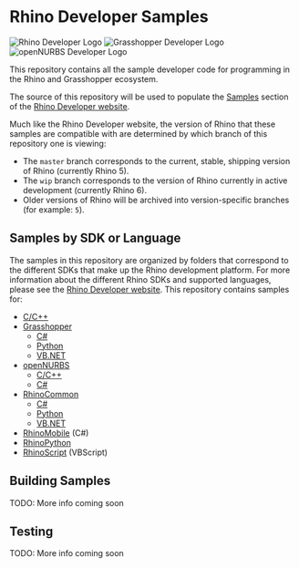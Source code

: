# Rhino Developer Samples

![Rhino Developer Logo](https://github.com/mcneel/developer-rhino3d-com/blob/master/images/dev-logo-rhino-small.png)  ![Grasshopper Developer Logo](https://github.com/mcneel/developer-rhino3d-com/blob/master/images/dev-logo-grasshopper-small.png)  ![openNURBS Developer Logo](https://github.com/mcneel/developer-rhino3d-com/blob/master/images/dev-logo-opennurbs-small.png)

This repository contains all the sample developer code for programming in the Rhino and Grasshopper ecosystem.

The source of this repository will be used to populate the [Samples](http://developer.rhino3d.com/samples/) section of the [Rhino Developer website](http://developer.rhino3d.com/).

Much like the Rhino Developer website, the version of Rhino that these samples are compatible with are determined by which branch of this repository one is viewing:

- The `master` branch corresponds to the current, stable, shipping version of Rhino (currently Rhino 5).
- The `wip` branch corresponds to the version of Rhino currently in active development (currently Rhino 6).
- Older versions of Rhino will be archived into version-specific branches (for example: `5`).

## Samples by SDK or Language

The samples in this repository are organized by folders that correspond to the different SDKs that make up the Rhino development platform.  For more information about the different Rhino SDKs and supported languages, please see the [Rhino Developer website](http://developer.rhino3d.com/).  This repository contains samples for:

- [C/C++](cpp)
- [Grasshopper](grasshopper)
  - [C#](grasshopper/cs)
  - [Python](grasshopper/py)
  - [VB.NET](grasshopper/vb)
- [openNURBS](opennurbs)
  - [C/C++](opennurbs/cpp)
  - [C#](opennurbs/cs)
- [RhinoCommon](rhinocommon)
  - [C#](rhinocommon/cs)
  - [Python](rhinocommon/py)
  - [VB.NET](rhinocommon/vb)
- [RhinoMobile](rhinomobile) (C#)
- [RhinoPython](rhinopython)
- [RhinoScript](rhinoscript) (VBScript)

## Building Samples

TODO: More info coming soon

## Testing

TODO: More info coming soon
